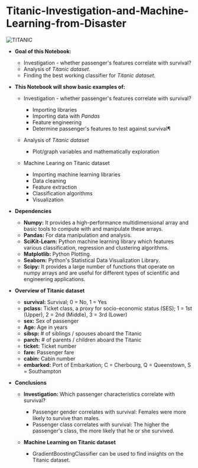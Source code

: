 # Titanic-Investigation-and-Machine-Learning-from-Disaster
![TITANIC ](https://thumbs-prod.si-cdn.com/pyUNghb1qo8BXTCLvRYKNZi3uRw=/800x600/filters:no_upscale()/https://public-media.smithsonianmag.com/filer/ae/fc/aefc1fc2-e241-4a17-b73b-9ad6518427cb/stower_titanic.jpg)

* **Goal of this Notebook:** 
  - Investigation - whether passenger's features correlate with survival?
  - Analysis of *Titanic dataset*.
  - Finding the best working classifier for *Titanic dataset*.
  
* **This Notebook will show basic examples of:**
  * Investigation - whether passenger's features correlate with survival?
    * Importing libraries
    * Importing data with *Pandas*
    * Feature engineering
    * Determine passenger's features to test against survival¶
    
  * Analysis of *Titanic dataset*
    * Plot/graph variables and mathematically exploration
    
  * Machine Learing on Titanic dataset
    * Importing machine learning libraries
    * Data cleaning
    * Feature extraction
    * Classification algorithms
    * Visualization
 
* **Dependencies**
  * **Numpy:** It provides a high-performance multidimensional array and basic tools to compute with and manipulate these arrays.
  * **Pandas:** For data manipulation and analysis.
  * **SciKit-Learn:** Python machine learning library which features various classification, regression and clustering algorithms.
  * **Matplotlib:** Python Plotting.
  * **Seaborn:** Python's Statistical Data Visualization Library.
  * **Scipy:** It provides a large number of functions that operate on numpy arrays and are useful for different types of scientific and engineering applications.
  
* **Overview of Titanic dataset**
  * **survival:** Survival; 0 = No, 1 = Yes
  * **pclass:** Ticket class, a proxy for socio-economic status (SES); 1 = 1st (Upper), 2 = 2nd (Middle), 3 = 3rd (Lower)
  * **sex:** Sex of passenger
  * **Age:** Age in years
  * **sibsp:** # of siblings / spouses aboard the Titanic
  * **parch:** # of parents / children aboard the Titanic
  * **ticket:** Ticket number
  * **fare:** Passenger fare
  * **cabin:** Cabin number
  * **embarked:** Port of Embarkation; C = Cherbourg, Q = Queenstown, S = Southampton
  
 
* **Conclusions**
  * **Investigation:** Which passenger characteristics correlate with survival?
    * Passenger gender correlates with survival: Females were more likely to survive than males.
    * Passenger class correlates with survival: The higher the passenger's class, the more likely that he or she survived.
    
  * **Machine Learning on Titanic dataset**
    * GradientBoostingClassifier can be used to find insights on the Titanic dataset.
